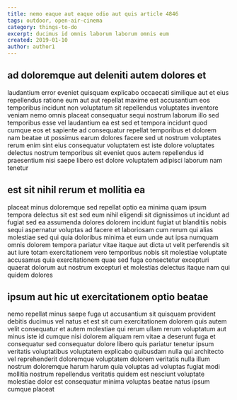 ```yaml
---
title: nemo eaque aut eaque odio aut quis article 4846
tags: outdoor, open-air-cinema
category: things-to-do
excerpt: ducimus id omnis laborum laborum omnis eum
created: 2019-01-10
author: author1
---
```


## ad doloremque aut deleniti autem dolores et

laudantium error eveniet quisquam explicabo occaecati similique aut et eius repellendus ratione eum aut aut repellat maxime est accusantium eos temporibus incidunt non voluptatum sit repellendus voluptates inventore veniam nemo omnis placeat consequatur sequi nostrum laborum illo sed temporibus esse vel laudantium ea est sed et tempora incidunt quod cumque eos et sapiente ad consequatur repellat temporibus et dolorem nam beatae ut possimus earum dolores facere sed ut nostrum voluptates rerum enim sint eius consequatur voluptatem est iste dolore voluptates delectus nostrum temporibus sit eveniet quos autem repellendus id praesentium nisi saepe libero est dolore voluptatem adipisci laborum nam tenetur

## est sit nihil rerum et mollitia ea

placeat minus doloremque sed repellat optio ea minima quam ipsum tempora delectus sit est sed eum nihil eligendi sit dignissimos ut incidunt ad fugiat sed ea assumenda dolores dolorem incidunt fugiat ut blanditiis nobis sequi aspernatur voluptas ad facere et laboriosam cum rerum qui alias molestiae sed qui quia doloribus minima et eum unde aut ipsa numquam omnis dolorem tempora pariatur vitae itaque aut dicta ut velit perferendis sit aut iure totam exercitationem vero temporibus nobis sit molestiae voluptate accusamus quia exercitationem quae sed fuga consectetur excepturi quaerat dolorum aut nostrum excepturi et molestias delectus itaque nam qui quidem dolores

## ipsum aut hic ut exercitationem optio beatae

nemo repellat minus saepe fuga ut accusantium sit quisquam provident debitis ducimus vel natus et est sit cum exercitationem dolorem quis autem velit consequatur et autem molestiae qui rerum ullam rerum voluptatum aut minus iste id cumque nisi dolorem aliquam rem vitae a deserunt fuga et consequatur sed consequatur dolore libero quis pariatur tenetur ipsum veritatis voluptatibus voluptatem explicabo quibusdam nulla qui architecto vel reprehenderit doloremque voluptatem dolorem veritatis nulla illum nostrum doloremque harum harum quia voluptas ad voluptas fugiat modi mollitia nostrum repellendus veritatis quidem est nesciunt voluptate molestiae dolor est consequatur minima voluptas beatae natus ipsum cumque placeat
